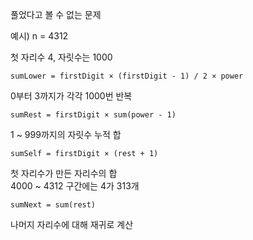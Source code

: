 풀었다고 볼 수 없는 문제

예시) n = 4312

첫 자리수 4, 자릿수는 1000

```
sumLower = firstDigit × (firstDigit - 1) / 2 × power
```

0부터 3까지가 각각 1000번 반복

```
sumRest = firstDigit × sum(power - 1)
```

1 ~ 999까지의 자릿수 누적 합

```
sumSelf = firstDigit × (rest + 1)
```

첫 자리수가 만든 자리수의 합  
4000 ~ 4312 구간에는 4가 313개

```
sumNext = sum(rest)
```

나머지 자리수에 대해 재귀로 계산
